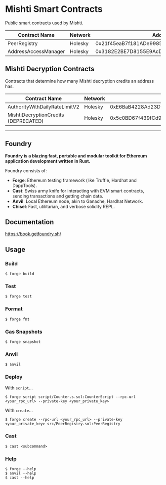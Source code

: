 # Mishti Smart Contracts

Public smart contracts used by Mishti.

| Contract Name | Network | Address | Owner |
| --- | --- | --- | --- |
| PeerRegistry | Holesky | 0x21f45eaB7f181ADe9985b4ce99D612cA84E6acB8 | n/a |
| AddressAccessManager | Holesky | 0x3182E2BE7D8155E9AcDB599e39Fc3D48A400C094 | 0xb18399Ce7899278C1E2dcDe1dbd00FBAb0C970DF |

## Mishti Decryption Contracts

Contracts that determine how many Mishti decryption credits an address has.

| Contract Name | Network | Address | Owner |
| --- | --- | --- | --- |
| AuthorityWithDailyRateLimitV2 | Holesky | 0xE6BaB4228Ad23D59A1F1D69f1Cb14C2Ba29D91e9 | 0xb18399Ce7899278C1E2dcDe1dbd00FBAb0C970DF |
| MishtiDecryptionCredits (DEPRECATED) | Holesky | 0x5c0BD67f439fCd9D48D7033670e0eE1aF52F45c0 | 0xb18399Ce7899278C1E2dcDe1dbd00FBAb0C970DF |

<hr/>

## Foundry

**Foundry is a blazing fast, portable and modular toolkit for Ethereum application development written in Rust.**

Foundry consists of:

-   **Forge**: Ethereum testing framework (like Truffle, Hardhat and DappTools).
-   **Cast**: Swiss army knife for interacting with EVM smart contracts, sending transactions and getting chain data.
-   **Anvil**: Local Ethereum node, akin to Ganache, Hardhat Network.
-   **Chisel**: Fast, utilitarian, and verbose solidity REPL.

## Documentation

https://book.getfoundry.sh/

## Usage

### Build

```shell
$ forge build
```

### Test

```shell
$ forge test
```

### Format

```shell
$ forge fmt
```

### Gas Snapshots

```shell
$ forge snapshot
```

### Anvil

```shell
$ anvil
```

### Deploy

With `script`...

```shell
$ forge script script/Counter.s.sol:CounterScript --rpc-url <your_rpc_url> --private-key <your_private_key>
```

With `create`...

```shell
$ forge create --rpc-url <your_rpc_url> --private-key <your_private_key> src/PeerRegistry.sol:PeerRegistry
```

### Cast

```shell
$ cast <subcommand>
```

### Help

```shell
$ forge --help
$ anvil --help
$ cast --help
```
